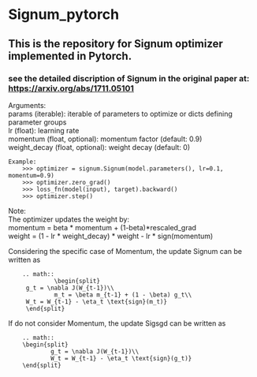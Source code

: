 # Signum_pytorch
## This is the repository for Signum optimizer implemented in Pytorch.
### see the detailed discription of Signum in the original paper at: https://arxiv.org/abs/1711.05101

Arguments:\
        params (iterable): iterable of parameters to optimize or dicts defining
            parameter groups\
        lr (float): learning rate\
        momentum (float, optional): momentum factor (default: 0.9)\
        weight_decay (float, optional): weight decay (default: 0)

    Example:
        >>> optimizer = signum.Signum(model.parameters(), lr=0.1, momentum=0.9)
        >>> optimizer.zero_grad()
        >>> loss_fn(model(input), target).backward()
        >>> optimizer.step()

Note:\
        The optimizer updates the weight by:\
            momentum = beta * momentum + (1-beta)*rescaled_grad\
            weight = (1 - lr * weight_decay) * weight - lr * sign(momentum)

Considering the specific case of Momentum, the update Signum can be written as

        .. math::
                 \begin{split}
		 g_t = \nabla J(W_{t-1})\\
                 m_t = \beta m_{t-1} + (1 - \beta) g_t\\
		 W_t = W_{t-1} - \eta_t \text{sign}(m_t)}
		 \end{split}

If do not consider Momentum, the update Sigsgd can be written as

        .. math::
		\begin{split}
            	g_t = \nabla J(W_{t-1})\\
                W_t = W_{t-1} - \eta_t \text{sign}(g_t)}
	 	\end{split}
